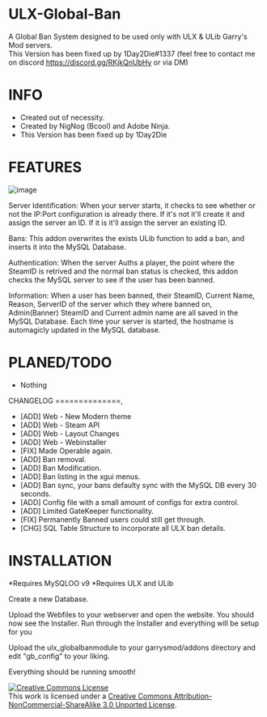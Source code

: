 ULX-Global-Ban
==============
A Global Ban System designed to be used only with ULX & ULib Garry's Mod servers.  
This Version has been fixed up by 1Day2Die#1337 (feel free to contact me on discord https://discord.gg/RKjkQnUbHy or via DM)

INFO
==============
* Created out of necessity.
* Created by NigNog (Bcool) and Adobe Ninja.
* This Version has been fixed up by 1Day2Die

FEATURES
==============
![image](https://user-images.githubusercontent.com/8725848/180983272-ed90c344-f576-4316-828d-a7a76f1089f6.png)

Server Identification: When your server starts, it checks to see whether or not the IP:Port configuration is already there. If it's not it'll create it and assign the server an ID. If it is it'll assign the server an existing ID.

Bans: This addon overwrites the exists ULib function to add a ban, and inserts it into the MySQL Database.

Authentication: When the server Auths a player, the point where the SteamID is retrived and the normal ban status is checked, this addon checks the MySQL server to see if the user has been banned.

Information: When a user has been banned, their SteamID, Current Name, Reason, ServerID of the server which they where banned on, Admin(Banner) SteamID and Current admin name are all saved in the MySQL Database.
Each time your server is started, the hostname is automagicly updated in the MySQL database.

PLANED/TODO
==============
* Nothing

CHANGELOG
==============,
* [ADD]		Web - New Modern theme
* [ADD]		Web - Steam API
* [ADD]		Web - Layout Changes
* [ADD]		Web - Webinstaller
* [FIX] 	Made Operable again.
* [ADD] 	Ban removal.
* [ADD]		Ban Modification.
* [ADD] 	Ban listing in the xgui menus.
* [ADD]		Ban sync, your bans defaulty sync with the MySQL DB every 30 seconds.
* [ADD]		Config file with a small amount of configs for extra control.
* [ADD]		Limited GateKeeper functionality.
* [FIX]		Permanently Banned users could still get through.
* [CHG]		SQL Table Structure to incorporate all ULX ban details.

INSTALLATION
==============
*Requires MySQLOO v9
*Requires ULX and ULib

Create a new Database.

Upload the Webfiles to your webserver and open the website.
You should now see the Installer.
Run through the Installer and everything will be setup for you

Upload the ulx_globalbanmodule to your garrysmod/addons directory and edit "gb_config" to your liking.

Everything should be running smooth!


<a rel="license" href="http://creativecommons.org/licenses/by-nc-sa/3.0/deed.en_US"><img alt="Creative Commons License" style="border-width:0" src="http://i.creativecommons.org/l/by-nc-sa/3.0/88x31.png" /></a><br />This work is licensed under a <a rel="license" href="http://creativecommons.org/licenses/by-nc-sa/3.0/deed.en_US">Creative Commons Attribution-NonCommercial-ShareAlike 3.0 Unported License</a>.
